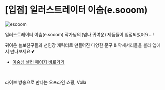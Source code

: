 # [입점] 일러스트레이터 이숨(e.sooom)

![esooom](../../assets/marketing/dist/seller-esooom.png)

일러스트레이터 이숨(e.sooom) 작가님의 (넘나 귀여운) 제품들이 입점되었어요...!

귀여운 늘보친구들과 선인장 캐릭터로 만들어진 다양한 문구 & 악세서리들을 볼라 앱에서 만나보세요 💕

- [이숨님 셀러 페이지 바로가기](volla://deeplink/seller/6)

<br>

라이브 방송으로 만나는 오프라인 쇼핑, Volla
